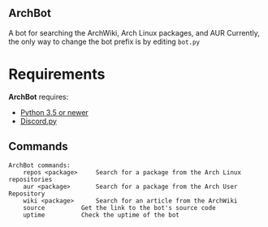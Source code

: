 ## ArchBot
A bot for searching the ArchWiki, Arch Linux packages, and AUR
Currently, the only way to change the bot prefix is by editing `bot.py`

# Requirements
**ArchBot** requires:
- [Python 3.5 or newer](https://www.python.org/)
- [Discord.py](https://github.com/Rapptz/discord.py)

## Commands
```
ArchBot commands:
	repos <package>		Search for a package from the Arch Linux repositories
	aur <package>		Search for a package from the Arch User Repository
	wiki <package>		Search for an article from the ArchWiki
	source			Get the link to the bot's source code
	uptime			Check the uptime of the bot
```
